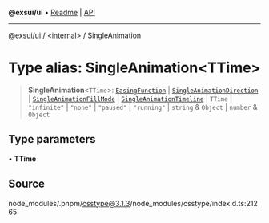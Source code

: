 **@exsui/ui** • [Readme](../../README.md) \| [API](../../globals.md)

***

[@exsui/ui](../../README.md) / [\<internal\>](../README.md) / SingleAnimation

# Type alias: SingleAnimation\<TTime\>

> **SingleAnimation**\<`TTime`\>: [`EasingFunction`](EasingFunction.md) \| [`SingleAnimationDirection`](SingleAnimationDirection.md) \| [`SingleAnimationFillMode`](SingleAnimationFillMode.md) \| [`SingleAnimationTimeline`](SingleAnimationTimeline.md) \| `TTime` \| `"infinite"` \| `"none"` \| `"paused"` \| `"running"` \| `string` & `Object` \| `number` & `Object`

## Type parameters

• **TTime**

## Source

node\_modules/.pnpm/csstype@3.1.3/node\_modules/csstype/index.d.ts:21265
